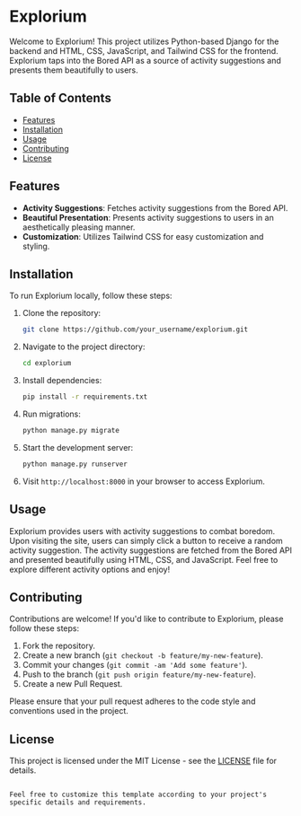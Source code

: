 
# Explorium

Welcome to Explorium! This project utilizes Python-based Django for the backend and HTML, CSS, JavaScript, and Tailwind CSS for the frontend. Explorium taps into the Bored API as a source of activity suggestions and presents them beautifully to users.

## Table of Contents

- [Features](#features)
- [Installation](#installation)
- [Usage](#usage)
- [Contributing](#contributing)
- [License](#license)

## Features

- **Activity Suggestions**: Fetches activity suggestions from the Bored API.
- **Beautiful Presentation**: Presents activity suggestions to users in an aesthetically pleasing manner.
- **Customization**: Utilizes Tailwind CSS for easy customization and styling.

## Installation

To run Explorium locally, follow these steps:

1. Clone the repository:

   ```bash
   git clone https://github.com/your_username/explorium.git
   ```

2. Navigate to the project directory:

   ```bash
   cd explorium
   ```

3. Install dependencies:

   ```bash
   pip install -r requirements.txt
   ```

4. Run migrations:

   ```bash
   python manage.py migrate
   ```

5. Start the development server:

   ```bash
   python manage.py runserver
   ```

6. Visit `http://localhost:8000` in your browser to access Explorium.

## Usage

Explorium provides users with activity suggestions to combat boredom. Upon visiting the site, users can simply click a button to receive a random activity suggestion. The activity suggestions are fetched from the Bored API and presented beautifully using HTML, CSS, and JavaScript. Feel free to explore different activity options and enjoy!

## Contributing

Contributions are welcome! If you'd like to contribute to Explorium, please follow these steps:

1. Fork the repository.
2. Create a new branch (`git checkout -b feature/my-new-feature`).
3. Commit your changes (`git commit -am 'Add some feature'`).
4. Push to the branch (`git push origin feature/my-new-feature`).
5. Create a new Pull Request.

Please ensure that your pull request adheres to the code style and conventions used in the project.

## License

This project is licensed under the MIT License - see the [LICENSE](LICENSE) file for details.
```

Feel free to customize this template according to your project's specific details and requirements.
